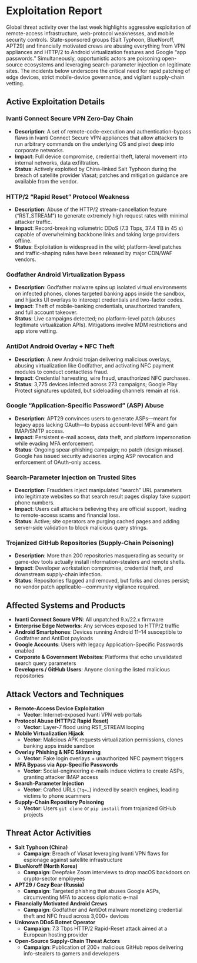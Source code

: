 # Exploitation Report

Global threat activity over the last week highlights aggressive exploitation of remote-access infrastructure, web-protocol weaknesses, and mobile security controls.  State-sponsored groups (Salt Typhoon, BlueNoroff, APT29) and financially motivated crews are abusing everything from VPN appliances and HTTP/2 to Android virtualization features and Google “app passwords.”  Simultaneously, opportunistic actors are poisoning open-source ecosystems and leveraging search-parameter injection on legitimate sites.  The incidents below underscore the critical need for rapid patching of edge devices, strict mobile-device governance, and vigilant supply-chain vetting.  

## Active Exploitation Details

### Ivanti Connect Secure VPN Zero-Day Chain  
- **Description**: A set of remote-code-execution and authentication-bypass flaws in Ivanti Connect Secure VPN appliances that allow attackers to run arbitrary commands on the underlying OS and pivot deep into corporate networks.  
- **Impact**: Full device compromise, credential theft, lateral movement into internal networks, data exfiltration.  
- **Status**: Actively exploited by China-linked Salt Typhoon during the breach of satellite provider Viasat; patches and mitigation guidance are available from the vendor.  

### HTTP/2 “Rapid Reset” Protocol Weakness  
- **Description**: Abuse of the HTTP/2 stream-cancellation feature (“RST_STREAM”) to generate extremely high request rates with minimal attacker traffic.  
- **Impact**: Record-breaking volumetric DDoS (7.3 Tbps, 37.4 TB in 45 s) capable of overwhelming backbone links and taking large providers offline.  
- **Status**: Exploitation is widespread in the wild; platform-level patches and traffic-shaping rules have been released by major CDN/WAF vendors.  

### Godfather Android Virtualization Bypass  
- **Description**: Godfather malware spins up isolated virtual environments on infected phones, clones targeted banking apps inside the sandbox, and hijacks UI overlays to intercept credentials and two-factor codes.  
- **Impact**: Theft of mobile-banking credentials, unauthorized transfers, and full account takeover.  
- **Status**: Live campaigns detected; no platform-level patch (abuses legitimate virtualization APIs).  Mitigations involve MDM restrictions and app store vetting.  

### AntiDot Android Overlay + NFC Theft  
- **Description**: A new Android trojan delivering malicious overlays, abusing virtualization like Godfather, and activating NFC payment modules to conduct contactless fraud.  
- **Impact**: Credential harvesting, wire fraud, unauthorized NFC purchases.  
- **Status**: 3,775 devices infected across 273 campaigns; Google Play Protect signatures updated, but sideloading channels remain at risk.  

### Google “Application-Specific Password” (ASP) Abuse  
- **Description**: APT29 convinces users to generate ASPs—meant for legacy apps lacking OAuth—to bypass account-level MFA and gain IMAP/SMTP access.  
- **Impact**: Persistent e-mail access, data theft, and platform impersonation while evading MFA enforcement.  
- **Status**: Ongoing spear-phishing campaign; no patch (design misuse).  Google has issued security advisories urging ASP revocation and enforcement of OAuth-only access.  

### Search-Parameter Injection on Trusted Sites  
- **Description**: Fraudsters inject manipulated “search” URL parameters into legitimate websites so that search result pages display fake support phone numbers.  
- **Impact**: Users call attackers believing they are official support, leading to remote-access scams and financial loss.  
- **Status**: Active; site operators are purging cached pages and adding server-side validation to block malicious query strings.  

### Trojanized GitHub Repositories (Supply-Chain Poisoning)  
- **Description**: More than 200 repositories masquerading as security or game-dev tools actually install information-stealers and remote shells.  
- **Impact**: Developer workstation compromise, credential theft, and downstream supply-chain infection.  
- **Status**: Repositories flagged and removed, but forks and clones persist; no vendor patch applicable—community vigilance required.  

## Affected Systems and Products

- **Ivanti Connect Secure VPN**: All unpatched 9.x/22.x firmware  
- **Enterprise Edge Networks**: Any services exposed to HTTP/2 traffic  
- **Android Smartphones**: Devices running Android 11–14 susceptible to Godfather and AntiDot payloads  
- **Google Accounts**: Users with legacy Application-Specific Passwords enabled  
- **Corporate & Government Websites**: Platforms that echo unvalidated search query parameters  
- **Developers / GitHub Users**: Anyone cloning the listed malicious repositories  

## Attack Vectors and Techniques

- **Remote-Access Device Exploitation**  
  - **Vector**: Internet-exposed Ivanti VPN web portals  
- **Protocol Abuse (HTTP/2 Rapid Reset)**  
  - **Vector**: Layer-7 flood using RST_STREAM looping  
- **Mobile Virtualization Hijack**  
  - **Vector**: Malicious APK requests virtualization permissions, clones banking apps inside sandbox  
- **Overlay Phishing & NFC Skimming**  
  - **Vector**: Fake login overlays + unauthorized NFC payment triggers  
- **MFA Bypass via App-Specific Passwords**  
  - **Vector**: Social-engineering e-mails induce victims to create ASPs, granting attacker IMAP access  
- **Search-Parameter Injection**  
  - **Vector**: Crafted URLs (`?q=…`) indexed by search engines, leading victims to phone scammers  
- **Supply-Chain Repository Poisoning**  
  - **Vector**: Users `git clone` or `pip install` from trojanized GitHub projects  

## Threat Actor Activities

- **Salt Typhoon (China)**
  - **Campaign**: Breach of Viasat leveraging Ivanti VPN flaws for espionage against satellite infrastructure  
- **BlueNoroff (North Korea)**
  - **Campaign**: Deepfake Zoom interviews to drop macOS backdoors on crypto-sector employees  
- **APT29 / Cozy Bear (Russia)**
  - **Campaign**: Targeted phishing that abuses Google ASPs, circumventing MFA to access diplomatic e-mail  
- **Financially Motivated Android Crews**
  - **Campaign**: Godfather and AntiDot malware monetizing credential theft and NFC fraud across 3,000+ devices  
- **Unknown DDoS Botnet Operator**
  - **Campaign**: 7.3 Tbps HTTP/2 Rapid-Reset attack aimed at a European hosting provider  
- **Open-Source Supply-Chain Threat Actors**
  - **Campaign**: Publication of 200+ malicious GitHub repos delivering info-stealers to gamers and developers  

